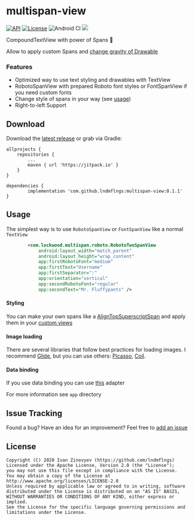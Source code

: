 # multispan-view
[![API](https://img.shields.io/badge/API-15%2B-orange.svg)](https://android-arsenal.com/api?level=15)
[![License](https://img.shields.io/badge/license-Apache%202-red.svg)](https://www.apache.org/licenses/LICENSE-2.0)
![Android CI](https://github.com/lndmflngs/multispan-view/workflows/Android%20CI/badge.svg?branch=master)
[![](https://jitpack.io/v/lndmflngs/multispan-view.svg)](https://jitpack.io/#lndmflngs/multispan-view)

CompoundTextView with power of Spans 💪

Allow to apply custom Spans and [change gravity of Drawable][2]

### Features
* Optimized way to use text styling and drawables with TextView
* RobotoSpanView with prepared Roboto font styles or FontSpanView if you need custom fonts 
* Change style of spans in your way (see [usage][3])
* Right-to-left Support

## Download
Download the [latest release][1] or grab via Gradle:

```
allprojects {
    repositories {
        ...
        maven { url 'https://jitpack.io' }
    }
}
```
```
dependencies {
        implementation 'com.github.lndmflngs:multispan-view:0.1.1'
}
```
## Usage
The simplest way is to use `RobotoSpanView` or `FontSpanView` like a normal `TextView`

```xml
        <com.lockwood.multispan.roboto.RobotoTwoSpanView
            android:layout_width="match_parent"
            android:layout_height="wrap_content"
            app:firstRobotoFont="medium"
            app:firstText="Username"
            app:firstSeparator=":"
            app:orientation="vertical"
            app:secondRobotoFont="regular"
            app:secondText="Mr. Fluffypants" />
```
#### Styling
You can make your own spans like a [AlignTopSuperscriptSpan][8] and apply them in your [custom views][9]

#### Image loading
There are several libraries that follow best practices for loading images. I recommend [Glide][5], but you can use others: [Picasso][6], [Coil][7].

#### Data binding
If you use data binding you can use [this][4] adapter

For more information see `app` directory

## Issue Tracking
Found a bug? Have an idea for an improvement? Feel free to [add an issue](../../issues)

## License

```
Copyright (C) 2020 Ivan Zinovyev (https://github.com/lndmflngs)
Licensed under the Apache License, Version 2.0 (the "License");
you may not use this file except in compliance with the License.
You may obtain a copy of the License at
http://www.apache.org/licenses/LICENSE-2.0
Unless required by applicable law or agreed to in writing, software
distributed under the License is distributed on an "AS IS" BASIS,
WITHOUT WARRANTIES OR CONDITIONS OF ANY KIND, either express or implied.
See the License for the specific language governing permissions and
limitations under the License.
```
[1]: https://github.com/lndmflngs/multispan-view/releases/latest
[2]: https://github.com/lndmflngs/compound-text-view
[3]: https://github.com/lndmflngs/multispan-view#usage
[4]: https://github.com/lndmflngs/multispan-view/blob/master/app/src/main/java/com/lockwood/multispandemo/BindingExample.kt
[5]: https://github.com/lndmflngs/compound-text-view/blob/master/app/src/main/java/com/lockwood/compoundemo/fragment/RecyclerFragment.kt#L102-L107
[6]: https://github.com/lndmflngs/compound-text-view/blob/master/app/src/main/java/com/lockwood/compoundemo/fragment/RecyclerFragment.kt#L110-L114
[7]: https://github.com/lndmflngs/compound-text-view/blob/master/app/src/main/java/com/lockwood/compoundemo/fragment/RecyclerFragment.kt#L117-L124
[8]: https://github.com/lndmflngs/multispan-view/blob/master/app/src/main/java/com/lockwood/multispandemo/span/AlignTopSuperscriptSpan.kt
[9]: https://github.com/lndmflngs/multispan-view/blob/master/app/src/main/java/com/lockwood/multispandemo/view/SuperscriptTextView.kt
